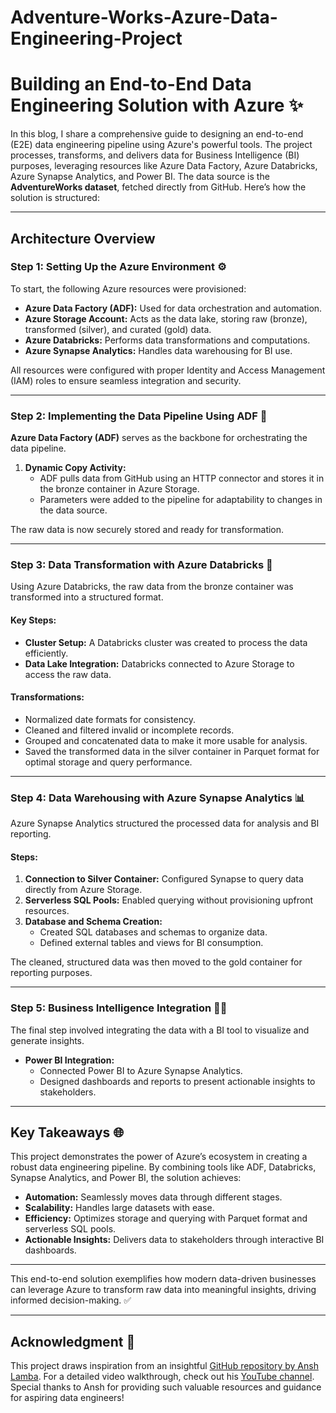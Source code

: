 # Adventure-Works-Azure-Data-Engineering-Project

# Building an End-to-End Data Engineering Solution with Azure ✨

In this blog, I share a comprehensive guide to designing an end-to-end (E2E) data engineering pipeline using Azure's powerful tools. The project processes, transforms, and delivers data for Business Intelligence (BI) purposes, leveraging resources like Azure Data Factory, Azure Databricks, Azure Synapse Analytics, and Power BI. The data source is the **AdventureWorks dataset**, fetched directly from GitHub. Here’s how the solution is structured:

---

## **Architecture Overview**

### **Step 1: Setting Up the Azure Environment** ⚙️

To start, the following Azure resources were provisioned:

- **Azure Data Factory (ADF):** Used for data orchestration and automation.
- **Azure Storage Account:** Acts as the data lake, storing raw (bronze), transformed (silver), and curated (gold) data.
- **Azure Databricks:** Performs data transformations and computations.
- **Azure Synapse Analytics:** Handles data warehousing for BI use.

All resources were configured with proper Identity and Access Management (IAM) roles to ensure seamless integration and security.

---

### **Step 2: Implementing the Data Pipeline Using ADF** 🚀

**Azure Data Factory (ADF)** serves as the backbone for orchestrating the data pipeline.

1. **Dynamic Copy Activity:**
   - ADF pulls data from GitHub using an HTTP connector and stores it in the bronze container in Azure Storage.
   - Parameters were added to the pipeline for adaptability to changes in the data source.

The raw data is now securely stored and ready for transformation.

---

### **Step 3: Data Transformation with Azure Databricks** 🔄

Using Azure Databricks, the raw data from the bronze container was transformed into a structured format.

#### Key Steps:
- **Cluster Setup:** A Databricks cluster was created to process the data efficiently.
- **Data Lake Integration:** Databricks connected to Azure Storage to access the raw data.

#### Transformations:
- Normalized date formats for consistency.
- Cleaned and filtered invalid or incomplete records.
- Grouped and concatenated data to make it more usable for analysis.
- Saved the transformed data in the silver container in Parquet format for optimal storage and query performance.

---

### **Step 4: Data Warehousing with Azure Synapse Analytics** 📊

Azure Synapse Analytics structured the processed data for analysis and BI reporting.

#### Steps:
1. **Connection to Silver Container:** Configured Synapse to query data directly from Azure Storage.
2. **Serverless SQL Pools:** Enabled querying without provisioning upfront resources.
3. **Database and Schema Creation:**
   - Created SQL databases and schemas to organize data.
   - Defined external tables and views for BI consumption.

The cleaned, structured data was then moved to the gold container for reporting purposes.

---

### **Step 5: Business Intelligence Integration** 🕵️‍♂️

The final step involved integrating the data with a BI tool to visualize and generate insights.

- **Power BI Integration:**
   - Connected Power BI to Azure Synapse Analytics.
   - Designed dashboards and reports to present actionable insights to stakeholders.

---

## **Key Takeaways** 🌐

This project demonstrates the power of Azure’s ecosystem in creating a robust data engineering pipeline. By combining tools like ADF, Databricks, Synapse Analytics, and Power BI, the solution achieves:

- **Automation:** Seamlessly moves data through different stages.
- **Scalability:** Handles large datasets with ease.
- **Efficiency:** Optimizes storage and querying with Parquet format and serverless SQL pools.
- **Actionable Insights:** Delivers data to stakeholders through interactive BI dashboards.

---

This end-to-end solution exemplifies how modern data-driven businesses can leverage Azure to transform raw data into meaningful insights, driving informed decision-making. ✅

---

## **Acknowledgment** 🎉

This project draws inspiration from an insightful [GitHub repository by Ansh Lamba](https://github.com/anshlambagit). For a detailed video walkthrough, check out his [YouTube channel](https://www.youtube.com/watch?v=0GTZ-12hYtU&t=15907s&ab_channel=AnshLamba). Special thanks to Ansh for providing such valuable resources and guidance for aspiring data engineers!

